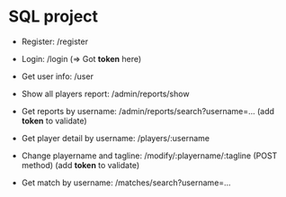 # SQL project

- Register: /register
- Login: /login (=> Got **token** here)
- Get user info: /user

- Show all players report: /admin/reports/show
- Get reports by username: /admin/reports/search?username=... (add **token** to validate)

- Get player detail by username: /players/:username
- Change playername and tagline: /modify/:playername/:tagline (POST method) (add **token** to validate)

- Get match by username: /matches/search?username=...